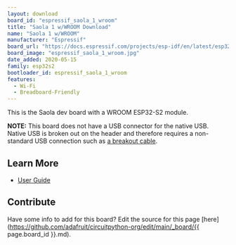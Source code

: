 ```yaml
---
layout: download
board_id: "espressif_saola_1_wroom"
title: "Saola 1 w/WROOM Download"
name: "Saola 1 w/WROOM"
manufacturer: "Espressif"
board_url: "https://docs.espressif.com/projects/esp-idf/en/latest/esp32s2/hw-reference/esp32s2/user-guide-saola-1-v1.2.html"
board_image: "espressif_saola_1_wroom.jpg"
date_added: 2020-05-15
family: esp32s2
bootloader_id: espressif_saola_1_wroom
features:
  - Wi-Fi
  - Breadboard-Friendly
---
```


This is the Saola dev board with a WROOM ESP32-S2 module.

**NOTE:** This board does not have a USB connector for the native USB. Native USB is broken out on the header and therefore requires a non-standard USB connection such as [a breakout cable](https://www.adafruit.com/product/4448).

## Learn More
* [User Guide](https://docs.espressif.com/projects/esp-idf/en/latest/esp32s2/hw-reference/esp32s2/user-guide-saola-1-v1.2.html)

## Contribute

Have some info to add for this board? Edit the source for this page [here](https://github.com/adafruit/circuitpython-org/edit/main/_board/{{ page.board_id }}.md).

